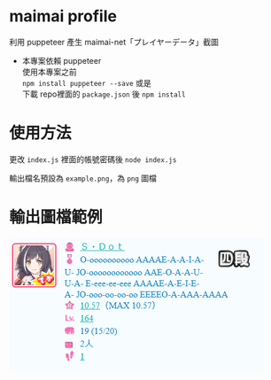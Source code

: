 # maimai profile
利用 puppeteer 產生 maimai-net「プレイヤーデータ」截圖

* 本專案依賴 puppeteer  
使用本專案之前  
`npm install puppeteer --save` 或是  
下載 repo裡面的 `package.json` 後 `npm install`  

# 使用方法
更改 `index.js` 裡面的帳號密碼後 `node index.js`

輸出檔名預設為 `example.png`，為 `png` 圖檔  

# 輸出圖檔範例
![image](https://github.com/SentenceDot/maimai-profile/blob/master/example.png)
